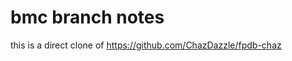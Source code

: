 bmc branch notes
===============

this is a direct clone of https://github.com/ChazDazzle/fpdb-chaz
